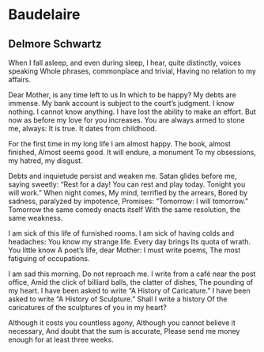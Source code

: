 # Baudelaire
## Delmore Schwartz
When I fall asleep, and even during sleep,
I hear, quite distinctly, voices speaking
Whole phrases, commonplace and trivial,
Having no relation to my affairs.

Dear Mother, is any time left to us
In which to be happy? My debts are immense.
My bank account is subject to the court’s judgment.
I know nothing. I cannot know anything.
I have lost the ability to make an effort.
But now as before my love for you increases.
You are always armed to stone me, always:
It is true. It dates from childhood.

For the first time in my long life
I am almost happy. The book, almost finished,
Almost seems good. It will endure, a monument
To my obsessions, my hatred, my disgust.

Debts and inquietude persist and weaken me.
Satan glides before me, saying sweetly:
“Rest for a day! You can rest and play today.
Tonight you will work.” When night comes,
My mind, terrified by the arrears,
Bored by sadness, paralyzed by impotence,
Promises: “Tomorrow: I will tomorrow.”
Tomorrow the same comedy enacts itself
With the same resolution, the same weakness.

I am sick of this life of furnished rooms.
I am sick of having colds and headaches:
You know my strange life. Every day brings
Its quota of wrath. You little know
A poet’s life, dear Mother: I must write poems,
The most fatiguing of occupations.

I am sad this morning. Do not reproach me.
I write from a café near the post office,
Amid the click of billiard balls, the clatter of dishes,
The pounding of my heart. I have been asked to write
“A History of Caricature.” I have been asked to write
“A History of Sculpture.” Shall I write a history
Of the caricatures of the sculptures of you in my heart?

Although it costs you countless agony,
Although you cannot believe it necessary,
And doubt that the sum is accurate,
Please send me money enough for at least three weeks.